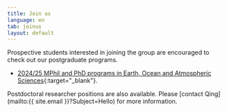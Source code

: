```yaml
---
title: Join us
language: en
tab: joinus
layout: default
---
```


Prospective students interested in joining the group are encouraged to check out our postgraduate programs.

- [2024/25 MPhil and PhD programs in Earth, Ocean and Atmospheric Sciences](https://fytgs.hkust-gz.edu.cn/programs/2024-25/function-hub/earth-ocean-and-atmospheric-sciences-3){:target="_blank"}.

Postdoctoral researcher positions are also available. Please [contact Qing](mailto:{{ site.email }}?Subject=Hello) for more information.

